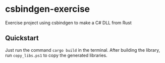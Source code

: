 # csbindgen-exercise

Exercise project using csbindgen to make a C# DLL from Rust


## Quickstart

Just run the command `cargo build` in the terminal.
After building the library, run `copy_libs.ps1` to copy the generated libraries.  
